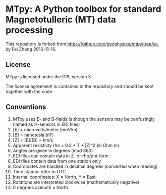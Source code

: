 MTpy: A Python toolbox for standard Magnetotulleric (MT) data processing
====

This repository is forked from https://github.com/geophysics/mtpy/tree/ak, by Fei Zhang 2016-11-16.


License
-------

MTpy is licensed under the GPL version 3

The license agreement is contained in the repository and should be kept together with the code.



Conventions
-----------

1. MTpy uses E- and B-fields (although the sensors may be confusingly named as H-sensors in EDI files)
2. [E] = microvolts/meter (muV/m)
3. [B] = nanotesla (nT)
4. [Z] = [E]/[B] = km/s
5. Apparent resistivty rho = 0.2 * T * |Z|^2  (in Ohm m)
6. Angles are given in degrees (mod 360)
7. EDI files can contain data in Z- or rho/phi-form
8. EDI files contain data from one station only
9. Coordinates are handled in decimal degrees (converted when reading)
10. Time stamps refer to UTC
11. Internal coordinates: X = North, Y = East
12. Rotations are interpreted clockwise (mathematically negative)
13. 0 degrees azimuth = North





